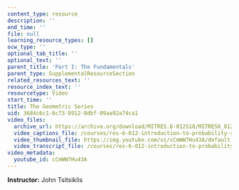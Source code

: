 ```yaml
---
content_type: resource
description: ''
end_time: ''
file: null
learning_resource_types: []
ocw_type: ''
optional_tab_title: ''
optional_text: ''
parent_title: 'Part I: The Fundamentals'
parent_type: SupplementalResourceSection
related_resources_text: ''
resource_index_text: ''
resourcetype: Video
start_time: ''
title: The Geometric Series
uid: 3684c6c1-6c73-8912-8dbf-09aa92a74ca1
video_files:
  archive_url: https://archive.org/download/MITRES.6-012S18/MITRES6_012S18_S01-06_300k.mp4
  video_captions_file: /courses/res-6-012-introduction-to-probability-spring-2018/e07b529617d1565e8a93e14f47fdd1e5_cCmWW7Hu43A.vtt
  video_thumbnail_file: https://img.youtube.com/vi/cCmWW7Hu43A/default.jpg
  video_transcript_file: /courses/res-6-012-introduction-to-probability-spring-2018/1f5ebd4ee880f80b369441e5282d9e4a_cCmWW7Hu43A.pdf
video_metadata:
  youtube_id: cCmWW7Hu43A
---
```


**Instructor:** John Tsitsiklis




